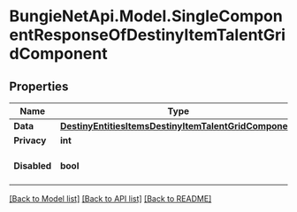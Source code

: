 
# BungieNetApi.Model.SingleComponentResponseOfDestinyItemTalentGridComponent

## Properties

Name | Type | Description | Notes
------------ | ------------- | ------------- | -------------
**Data** | [**DestinyEntitiesItemsDestinyItemTalentGridComponent**](DestinyEntitiesItemsDestinyItemTalentGridComponent.md) |  | [optional] 
**Privacy** | **int** |  | [optional] 
**Disabled** | **bool** | If true, this component is disabled. | [optional] 

[[Back to Model list]](../README.md#documentation-for-models)
[[Back to API list]](../README.md#documentation-for-api-endpoints)
[[Back to README]](../README.md)

